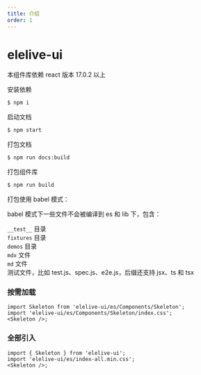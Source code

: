 ```yaml
---
title: 介绍
order: 1
---
```


# elelive-ui

本组件库依赖 react 版本 17.0.2 以上

安装依赖

```bash
$ npm i
```

启动文档

```bash
$ npm start
```

打包文档

```bash
$ npm run docs:build
```

打包组件库

```bash
$ npm run build
```

打包使用 babel 模式：

babel 模式下一些文件不会被编译到 es 和 lib 下，包含：

`__test__` 目录  
`fixtures` 目录  
`demos` 目录  
`mdx` 文件  
`md` 文件  
测试文件，比如 test.js、spec.js、e2e.js，后缀还支持 jsx、ts 和 tsx

### 按需加载

```tsx | pure
import Skeleton from 'elelive-ui/es/Components/Skeleton';
import 'elelive-ui/es/Components/Skeleton/index.css';
<Skeleton />;
```

### 全部引入

```tsx | pure
import { Skeleton } from 'elelive-ui';
import 'elelive-ui/es/index-all.min.css';
<Skeleton />;
```

